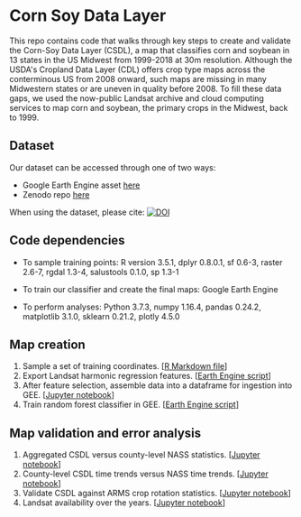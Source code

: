 # Corn Soy Data Layer

This repo contains code that walks through key steps to create and validate the Corn-Soy Data Layer (CSDL), a map that classifies corn and soybean in 13 states in the US Midwest from 1999-2018 at 30m resolution. Although the USDA's Cropland Data Layer (CDL) offers crop type maps across the conterminous US from 2008 onward, such maps are missing in many Midwestern states or are uneven in quality before 2008. To fill these data gaps, we used the now-public Landsat archive and cloud computing services to map corn and soybean, the primary crops in the Midwest, back to 1999.

## Dataset

Our dataset can be accessed through one of two ways:
- Google Earth Engine asset [here](https://code.earthengine.google.com/?asset=projects/lobell-lab/us_croptype_hindcast/CSDL)
- Zenodo repo [here](https://zenodo.org/record/3742743#.XoxGc9NKhTY)

When using the dataset, please cite: [![DOI](https://zenodo.org/badge/DOI/10.5281/zenodo.3742743.svg)](https://doi.org/10.5281/zenodo.3742743)

## Code dependencies

* To sample training points: R version 3.5.1, dplyr 0.8.0.1, sf 0.6-3, raster 2.6-7, rgdal 1.3-4, salustools 0.1.0, sp 1.3-1

* To train our classifier and create the final maps: Google Earth Engine

* To perform analyses: Python 3.7.3, numpy 1.16.4, pandas 0.24.2, matplotlib 3.1.0, sklearn 0.21.2,  plotly 4.5.0

## Map creation

1. Sample a set of training coordinates. [[R Markdown file](https://github.com/LobellLab/csdl/blob/master/create_map/1_sampleTrainingGrid.Rmd)]
2. Export Landsat harmonic regression features. [[Earth Engine script](https://code.earthengine.google.com/?scriptPath=users%2Fsherrie%2Fcsdl%3A1_exportLandsatHarmonics)]
3. After feature selection, assemble data into a dataframe for ingestion into GEE. [[Jupyter notebook](https://github.com/LobellLab/csdl/blob/master/create_map/3_assembleDataFrame.ipynb)]
4. Train random forest classifier in GEE. [[Earth Engine script](https://code.earthengine.google.com/?scriptPath=users%2Fsherrie%2Fcsdl%3A4_createClassifiedMap)]

## Map validation and error analysis

1. Aggregated CSDL versus county-level NASS statistics. [[Jupyter notebook](https://github.com/LobellLab/csdl/blob/master/validate_map/1_NASSvsCSDLandCDL.ipynb)]
2. County-level CSDL time trends versus NASS time trends. [[Jupyter notebook](https://github.com/LobellLab/csdl/blob/master/validate_map/2_countyTimeTrends.ipynb)]
3. Validate CSDL against ARMS crop rotation statistics. [[Jupyter notebook](https://github.com/LobellLab/csdl/blob/master/validate_map/3_cropRotation.ipynb)]
4. Landsat availability over the years. [[Jupyter notebook](https://github.com/LobellLab/csdl/blob/master/validate_map/4_LandsatAvailability.ipynb)]

